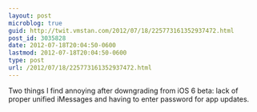 ```yaml
---
layout: post
microblog: true
guid: http://twit.vmstan.com/2012/07/18/225773161352937472.html
post_id: 3035828
date: 2012-07-18T20:04:50-0600
lastmod: 2012-07-18T20:04:50-0600
type: post
url: /2012/07/18/225773161352937472.html
---
```

Two things I find annoying after downgrading from iOS 6 beta: lack of proper unified iMessages and having to enter password for app updates.
